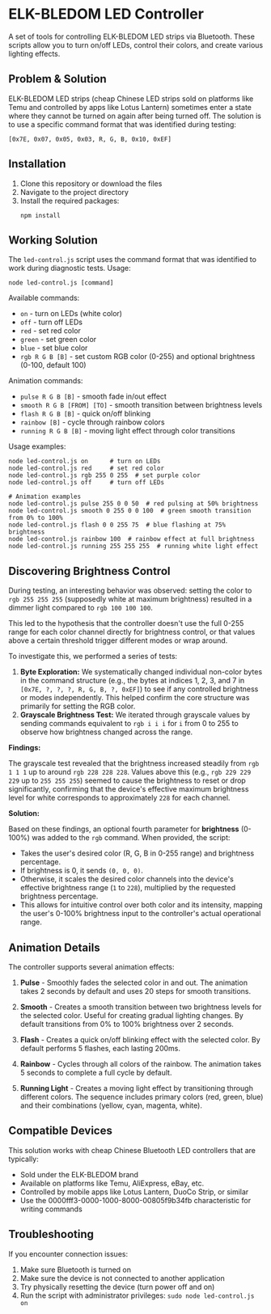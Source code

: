 # ELK-BLEDOM LED Controller

A set of tools for controlling ELK-BLEDOM LED strips via Bluetooth. These scripts allow you to turn on/off LEDs, control their colors, and create various lighting effects.

## Problem & Solution

ELK-BLEDOM LED strips (cheap Chinese LED strips sold on platforms like Temu and controlled by apps like Lotus Lantern) sometimes enter a state where they cannot be turned on again after being turned off. The solution is to use a specific command format that was identified during testing:

```
[0x7E, 0x07, 0x05, 0x03, R, G, B, 0x10, 0xEF]
```

## Installation

1. Clone this repository or download the files
2. Navigate to the project directory
3. Install the required packages:
   ```
   npm install
   ```

## Working Solution

The `led-control.js` script uses the command format that was identified to work during diagnostic tests. Usage:

```
node led-control.js [command]
```

Available commands:
- `on` - turn on LEDs (white color)
- `off` - turn off LEDs
- `red` - set red color
- `green` - set green color
- `blue` - set blue color
- `rgb R G B [B]` - set custom RGB color (0-255) and optional brightness (0-100, default 100)

Animation commands:
- `pulse R G B [B]` - smooth fade in/out effect
- `smooth R G B [FROM] [TO]` - smooth transition between brightness levels
- `flash R G B [B]` - quick on/off blinking
- `rainbow [B]` - cycle through rainbow colors
- `running R G B [B]` - moving light effect through color transitions

Usage examples:
```
node led-control.js on      # turn on LEDs
node led-control.js red     # set red color
node led-control.js rgb 255 0 255  # set purple color
node led-control.js off     # turn off LEDs

# Animation examples
node led-control.js pulse 255 0 0 50  # red pulsing at 50% brightness
node led-control.js smooth 0 255 0 0 100  # green smooth transition from 0% to 100%
node led-control.js flash 0 0 255 75  # blue flashing at 75% brightness
node led-control.js rainbow 100  # rainbow effect at full brightness
node led-control.js running 255 255 255  # running white light effect
```

## Discovering Brightness Control

During testing, an interesting behavior was observed: setting the color to `rgb 255 255 255` (supposedly white at maximum brightness) resulted in a dimmer light compared to `rgb 100 100 100`.

This led to the hypothesis that the controller doesn't use the full 0-255 range for each color channel directly for brightness control, or that values above a certain threshold trigger different modes or wrap around.

To investigate this, we performed a series of tests:

1.  **Byte Exploration:** We systematically changed individual non-color bytes in the command structure (e.g., the bytes at indices 1, 2, 3, and 7 in `[0x7E, ?, ?, ?, R, G, B, ?, 0xEF]`) to see if any controlled brightness or modes independently. This helped confirm the core structure was primarily for setting the RGB color.
2.  **Grayscale Brightness Test:** We iterated through grayscale values by sending commands equivalent to `rgb i i i` for `i` from 0 to 255 to observe how brightness changed across the range.

**Findings:**

The grayscale test revealed that the brightness increased steadily from `rgb 1 1 1` up to around `rgb 228 228 228`. Values above this (e.g., `rgb 229 229 229` up to `255 255 255`) seemed to cause the brightness to reset or drop significantly, confirming that the device's effective maximum brightness level for white corresponds to approximately `228` for each channel.

**Solution:**

Based on these findings, an optional fourth parameter for **brightness** (0-100%) was added to the `rgb` command. When provided, the script:
- Takes the user's desired color (R, G, B in 0-255 range) and brightness percentage.
- If brightness is 0, it sends `(0, 0, 0)`.
- Otherwise, it scales the desired color channels into the device's effective brightness range (`1` to `228`), multiplied by the requested brightness percentage.
- This allows for intuitive control over both color and its intensity, mapping the user's 0-100% brightness input to the controller's actual operational range.

## Animation Details

The controller supports several animation effects:

1. **Pulse** - Smoothly fades the selected color in and out. The animation takes 2 seconds by default and uses 20 steps for smooth transitions.

2. **Smooth** - Creates a smooth transition between two brightness levels for the selected color. Useful for creating gradual lighting changes. By default transitions from 0% to 100% brightness over 2 seconds.

3. **Flash** - Creates a quick on/off blinking effect with the selected color. By default performs 5 flashes, each lasting 200ms.

4. **Rainbow** - Cycles through all colors of the rainbow. The animation takes 5 seconds to complete a full cycle by default.

5. **Running Light** - Creates a moving light effect by transitioning through different colors. The sequence includes primary colors (red, green, blue) and their combinations (yellow, cyan, magenta, white).

## Compatible Devices

This solution works with cheap Chinese Bluetooth LED controllers that are typically:
- Sold under the ELK-BLEDOM brand
- Available on platforms like Temu, AliExpress, eBay, etc.
- Controlled by mobile apps like Lotus Lantern, DuoCo Strip, or similar
- Use the 0000fff3-0000-1000-8000-00805f9b34fb characteristic for writing commands

## Troubleshooting

If you encounter connection issues:
1. Make sure Bluetooth is turned on
2. Make sure the device is not connected to another application
3. Try physically resetting the device (turn power off and on)
4. Run the script with administrator privileges: `sudo node led-control.js on` 